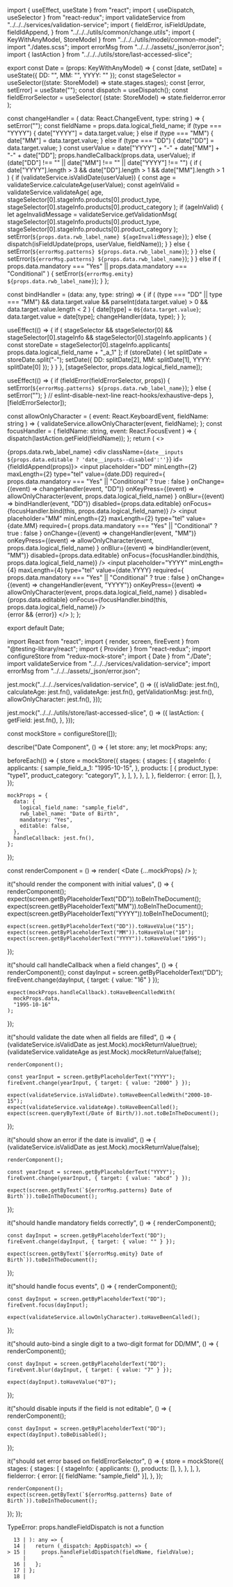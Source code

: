 import { useEffect, useState } from "react";
import { useDispatch, useSelector } from "react-redux";
import validateService from "../../../services/validation-service";
import {
  fieldError,
  isFieldUpdate,
  fieldIdAppend,
} from "../../../utils/common/change.utils";
import { KeyWithAnyModel, StoreModel } from "../../../utils/model/common-model";
import "./dates.scss";
import errorMsg from "../../../assets/_json/error.json";
import { lastAction } from "../../../utils/store/last-accessed-slice";

export const Date = (props: KeyWithAnyModel) => {
  const [date, setDate] = useState({ DD: "", MM: "", YYYY: "" });
  const stageSelector = useSelector((state: StoreModel) => state.stages.stages);
  const [error, setError] = useState("");
  const dispatch = useDispatch();
  const fieldErrorSelector = useSelector(
    (state: StoreModel) => state.fielderror.error
  );

  const changeHandler = (
    data: React.ChangeEvent<HTMLInputElement>,
    type: string
  ) => {
    setError("");
    const fieldName = props.data.logical_field_name;
    if (type === "YYYY") {
      date["YYYY"] = data.target.value;
    } else if (type === "MM") {
      date["MM"] = data.target.value;
    } else if (type === "DD") {
      date["DD"] = data.target.value;
    }
    const userValue = date["YYYY"] + "-" + date["MM"] + "-" + date["DD"];
    props.handleCallback(props.data, userValue);
    if (date["DD"] !== "" || date["MM"] !== "" || date["YYYY"] !== "") {
      if (
        date["YYYY"].length > 3 &&
        date["DD"].length > 1 &&
        date["MM"].length > 1
      ) {
        if (validateService.isValidDate(userValue)) {
          const age = validateService.calculateAge(userValue);
          const ageInValid = validateService.validateAge(
            age,
            stageSelector[0].stageInfo.products[0].product_type,
            stageSelector[0].stageInfo.products[0].product_category
          );
          if (ageInValid) {
            let ageInvalidMessage = validateService.getValidationMsg(
              stageSelector[0].stageInfo.products[0].product_type,
              stageSelector[0].stageInfo.products[0].product_category
            );
            setError(`${props.data.rwb_label_name} ${ageInvalidMessage}`);
          } else {
            dispatch(isFieldUpdate(props, userValue, fieldName));
          }
        } else {
          setError(`${errorMsg.patterns} ${props.data.rwb_label_name}`);
        }
      } else {
        setError(`${errorMsg.patterns} ${props.data.rwb_label_name}`);
      }
    } else if (
      props.data.mandatory === "Yes" ||
      props.data.mandatory === "Conditional"
    ) {
      setError(`${errorMsg.emity} ${props.data.rwb_label_name}`);
    }
  };

  const bindHandler = (data: any, type: string) => {
    if (
      (type === "DD" || type === "MM") &&
      data.target.value &&
      parseInt(data.target.value) > 0 &&
      data.target.value.length < 2
    ) {
      date[type] = `0${data.target.value}`;
      data.target.value = date[type];
      changeHandler(data, type);
    }
  };

  useEffect(() => {
    if (
      stageSelector &&
      stageSelector[0] &&
      stageSelector[0].stageInfo &&
      stageSelector[0].stageInfo.applicants
    ) {
      const storeDate =
        stageSelector[0].stageInfo.applicants[
          props.data.logical_field_name + "_a_1"
        ];
      if (storeDate) {
        let splitDate = storeDate.split("-");
        setDate({ DD: splitDate[2], MM: splitDate[1], YYYY: splitDate[0] });
      }
    }
  }, [stageSelector, props.data.logical_field_name]);

  useEffect(() => {
    if (fieldError(fieldErrorSelector, props)) {
      setError(`${errorMsg.patterns} ${props.data.rwb_label_name}`);
    } else {
      setError("");
    }
    // eslint-disable-next-line react-hooks/exhaustive-deps
  }, [fieldErrorSelector]);

  const allowOnlyCharacter = (
    event: React.KeyboardEvent<HTMLInputElement>,
    fieldName: string
  ) => {
    validateService.allowOnlyCharacter(event, fieldName);
  };
  const focusHandler = (
    fieldName: string,
    event: React.FocusEvent<HTMLInputElement>
  ) => {
    dispatch(lastAction.getField(fieldName));
  };
  return (
    <>
      <div className="date">
        <label htmlFor={props.data.logical_field_name}>
          {props.data.rwb_label_name}
        </label>
        <div className={`date__inputs ${props.data.editable ? 'date__inputs--disabled':''}`} id={fieldIdAppend(props)}>
          <input
            placeholder="DD"
            minLength={2}
            maxLength={2}
            type="tel"
            value={date.DD}
            required={
              props.data.mandatory === "Yes" || "Conditional" ? true : false
            }
            onChange={(event) => changeHandler(event, "DD")}
            onKeyPress={(event) =>
              allowOnlyCharacter(event, props.data.logical_field_name)
            }
            onBlur={(event) => bindHandler(event, "DD")}
            disabled={props.data.editable}
            onFocus={focusHandler.bind(this, props.data.logical_field_name)}
          /><span className="date__seperator"></span>
          <input
            placeholder="MM"
            minLength={2}
            maxLength={2}
            type="tel"
            value={date.MM}
            required={
              props.data.mandatory === "Yes" || "Conditional" ? true : false
            }
            onChange={(event) => changeHandler(event, "MM")}
            onKeyPress={(event) =>
              allowOnlyCharacter(event, props.data.logical_field_name)
            }
            onBlur={(event) => bindHandler(event, "MM")}
            disabled={props.data.editable}
            onFocus={focusHandler.bind(this, props.data.logical_field_name)}
          /><span className="date__seperator"></span>
          <input
            placeholder="YYYY"
            minLength={4}
            maxLength={4}
            type="tel"
            value={date.YYYY}
            required={
              props.data.mandatory === "Yes" || "Conditional" ? true : false
            }
            onChange={(event) => changeHandler(event, "YYYY")}
            onKeyPress={(event) =>
              allowOnlyCharacter(event, props.data.logical_field_name)
            }
            disabled={props.data.editable}
            onFocus={focusHandler.bind(this, props.data.logical_field_name)}
          />
        </div>
      </div>
      {error && <span className="error-msg">{error}</span>}
    </>
  );
};

export default Date;

import React from "react";
import { render, screen, fireEvent } from "@testing-library/react";
import { Provider } from "react-redux";
import configureStore from "redux-mock-store";
import { Date } from "./Date";
import validateService from "../../../services/validation-service";
import errorMsg from "../../../assets/_json/error.json";

jest.mock("../../../services/validation-service", () => ({
  isValidDate: jest.fn(),
  calculateAge: jest.fn(),
  validateAge: jest.fn(),
  getValidationMsg: jest.fn(),
  allowOnlyCharacter: jest.fn(),
}));

jest.mock("../../../utils/store/last-accessed-slice", () => ({
  lastAction: {
    getField: jest.fn(),
  },
}));

const mockStore = configureStore([]);

describe("Date Component", () => {
  let store: any;
  let mockProps: any;

  beforeEach(() => {
    store = mockStore({
      stages: {
        stages: [
          {
            stageInfo: {
              applicants: {
                sample_field_a_1: "1995-10-15",
              },
              products: [
                {
                  product_type: "type1",
                  product_category: "category1",
                },
              ],
            },
          },
        ],
      },
      fielderror: {
        error: [],
      },
    });

    mockProps = {
      data: {
        logical_field_name: "sample_field",
        rwb_label_name: "Date of Birth",
        mandatory: "Yes",
        editable: false,
      },
      handleCallback: jest.fn(),
    };
  });

  const renderComponent = () =>
    render(
      <Provider store={store}>
        <Date {...mockProps} />
      </Provider>
    );

  it("should render the component with initial values", () => {
    renderComponent();
    expect(screen.getByPlaceholderText("DD")).toBeInTheDocument();
    expect(screen.getByPlaceholderText("MM")).toBeInTheDocument();
    expect(screen.getByPlaceholderText("YYYY")).toBeInTheDocument();

    expect(screen.getByPlaceholderText("DD")).toHaveValue("15");
    expect(screen.getByPlaceholderText("MM")).toHaveValue("10");
    expect(screen.getByPlaceholderText("YYYY")).toHaveValue("1995");
  });

  it("should call handleCallback when a field changes", () => {
    renderComponent();
    const dayInput = screen.getByPlaceholderText("DD");
    fireEvent.change(dayInput, { target: { value: "16" } });

    expect(mockProps.handleCallback).toHaveBeenCalledWith(
      mockProps.data,
      "1995-10-16"
    );
  });

  it("should validate the date when all fields are filled", () => {
    (validateService.isValidDate as jest.Mock).mockReturnValue(true);
    (validateService.validateAge as jest.Mock).mockReturnValue(false);

    renderComponent();

    const yearInput = screen.getByPlaceholderText("YYYY");
    fireEvent.change(yearInput, { target: { value: "2000" } });

    expect(validateService.isValidDate).toHaveBeenCalledWith("2000-10-15");
    expect(validateService.validateAge).toHaveBeenCalled();
    expect(screen.queryByText(/Date of Birth/)).not.toBeInTheDocument();
  });

  it("should show an error if the date is invalid", () => {
    (validateService.isValidDate as jest.Mock).mockReturnValue(false);

    renderComponent();

    const yearInput = screen.getByPlaceholderText("YYYY");
    fireEvent.change(yearInput, { target: { value: "abcd" } });

    expect(screen.getByText(`${errorMsg.patterns} Date of Birth`)).toBeInTheDocument();
  });

  it("should handle mandatory fields correctly", () => {
    renderComponent();

    const dayInput = screen.getByPlaceholderText("DD");
    fireEvent.change(dayInput, { target: { value: "" } });

    expect(screen.getByText(`${errorMsg.emity} Date of Birth`)).toBeInTheDocument();
  });

  it("should handle focus events", () => {
    renderComponent();

    const dayInput = screen.getByPlaceholderText("DD");
    fireEvent.focus(dayInput);

    expect(validateService.allowOnlyCharacter).toHaveBeenCalled();
  });

  it("should auto-bind a single digit to a two-digit format for DD/MM", () => {
    renderComponent();

    const dayInput = screen.getByPlaceholderText("DD");
    fireEvent.blur(dayInput, { target: { value: "7" } });

    expect(dayInput).toHaveValue("07");
  });

  it("should disable inputs if the field is not editable", () => {
    renderComponent();

    const dayInput = screen.getByPlaceholderText("DD");
    expect(dayInput).toBeDisabled();
  });

  it("should set error based on fieldErrorSelector", () => {
    store = mockStore({
      stages: {
        stages: [
          {
            stageInfo: {
              applicants: {},
              products: [],
            },
          },
        ],
      },
      fielderror: {
        error: [{ fieldName: "sample_field" }],
      },
    });

    renderComponent();
    expect(screen.getByText(`${errorMsg.patterns} Date of Birth`)).toBeInTheDocument();
  });
});

TypeError: props.handleFieldDispatch is not a function

      13 | ): any => {
      14 |   return (_dispatch: AppDispatch) => {
    > 15 |     props.handleFieldDispatch(fieldName, fieldValue);
         |           ^
      16 |   };
      17 | };
      18 |

